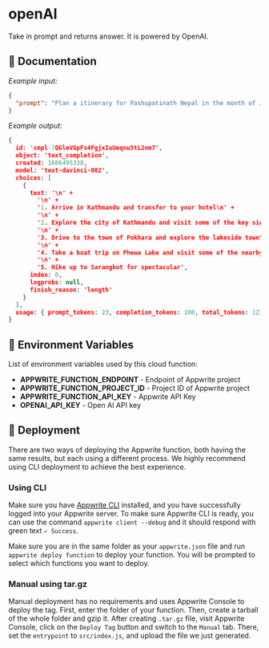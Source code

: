# openAI

Take in prompt and returns answer. It is powered by OpenAI.

## 🤖 Documentation

_Example input:_

```json
{
  "prompt": "Plan a itinerary for Pashupatinath Nepal in the month of June in short [no extra info]."
}
```

_Example output:_

```json
{
  id: 'cmpl-7QGleVGpFs4FgjxIuUeqnu5tL2nm7',
  object: 'text_completion',
  created: 1686495338,
  model: 'text-davinci-002',
  choices: [
    {
      text: '\n' +
        '\n' +
        '1. Arrive in Kathmandu and transfer to your hotel\n' +
        '\n' +
        '2. Explore the city of Kathmandu and visit some of the key sights including Durbar Square, Swayambhunath and Boudhanath\n' +
        '\n' +
        '3. Drive to the town of Pokhara and explore the lakeside town\n' +
        '\n' +
        '4. Take a boat trip on Phewa Lake and visit some of the nearby temples\n' +
        '\n' +
        '5. Hike up to Sarangkot for spectacular',
      index: 0,
      logprobs: null,
      finish_reason: 'length'
    }
  ],
  usage: { prompt_tokens: 23, completion_tokens: 100, total_tokens: 123 }
}
```

## 📝 Environment Variables

List of environment variables used by this cloud function:

- **APPWRITE_FUNCTION_ENDPOINT** - Endpoint of Appwrite project
- **APPWRITE_FUNCTION_PROJECT_ID** - Project ID of Appwrite project
- **APPWRITE_FUNCTION_API_KEY** - Appwrite API Key
- **OPENAI_API_KEY** - Open AI API key
<!-- Add your custom environment variables -->

## 🚀 Deployment

There are two ways of deploying the Appwrite function, both having the same results, but each using a different process. We highly recommend using CLI deployment to achieve the best experience.

### Using CLI

Make sure you have [Appwrite CLI](https://appwrite.io/docs/command-line#installation) installed, and you have successfully logged into your Appwrite server. To make sure Appwrite CLI is ready, you can use the command `appwrite client --debug` and it should respond with green text `✓ Success`.

Make sure you are in the same folder as your `appwrite.json` file and run `appwrite deploy function` to deploy your function. You will be prompted to select which functions you want to deploy.

### Manual using tar.gz

Manual deployment has no requirements and uses Appwrite Console to deploy the tag. First, enter the folder of your function. Then, create a tarball of the whole folder and gzip it. After creating `.tar.gz` file, visit Appwrite Console, click on the `Deploy Tag` button and switch to the `Manual` tab. There, set the `entrypoint` to `src/index.js`, and upload the file we just generated.
